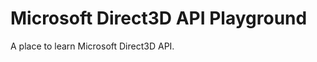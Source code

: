 Microsoft Direct3D API Playground
=================================
A place to learn Microsoft Direct3D API.